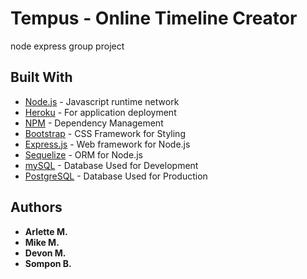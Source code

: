 # Tempus - Online Timeline Creator
node express group project


## Built With

* [Node.js](https://nodejs.org/en/about/) - Javascript runtime network
* [Heroku](https://www.heroku.com/) - For application deployment
* [NPM](https://www.npmjs.com/) - Dependency Management
* [Bootstrap](https://getbootstrap.com/docs/4.0/getting-started/introduction/) - CSS Framework for Styling
* [Express.js](https://expressjs.com/) - Web framework for Node.js
* [Sequelize](http://sequelize.readthedocs.io/en/v3/) - ORM for Node.js
* [mySQL](https://www.mysql.com/) - Database Used for Development
* [PostgreSQL](https://www.postgresql.org/) - Database Used for Production


## Authors

* **Arlette M.** 
* **Mike M.** 
* **Devon M.** 
* **Sompon B.** 

